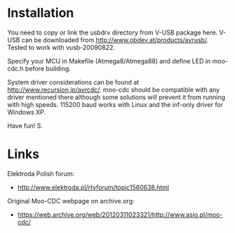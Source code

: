 Installation
============

You need to copy or link the usbdrv directory from V-USB package here.
V-USB can be downloaded from http://www.obdev.at/products/avrusb/.
Tested to work with vusb-20090822.

Specify your MCU in Makefile (Atmega8/Atmega88) and define LED in moo-cdc.h
before building.

System driver considerations can be found at http://www.recursion.jp/avrcdc/.
moo-cdc should be compatible with any driver mentioned there although some
solutions will prevent it from running with high speeds. 115200 baud works
with Linux and the inf-only driver for Windows XP.

Have fun!
S.

Links
=====

Elektroda Polish forum:
* http://www.elektroda.pl/rtvforum/topic1560638.html

Original Moo-CDC webpage on archive.org:
* https://web.archive.org/web/20120311023321/http://www.asio.pl/moo-cdc/

